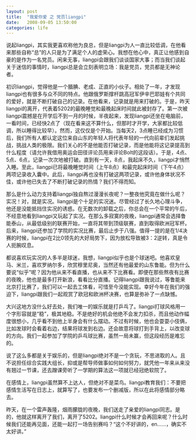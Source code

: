 ```yaml
---
layout: post
title:  "我爱你爱 之 党员liangpi"
date:   2008-09-05 13:50:00
categories: life
---
```


说起liangpi，其实我更喜欢称他为良总，但是liangpi为人一直比较低调，在他看来那些自称“总”的人只是为了满足个人的虚荣心。我想在他心中，真正让他感到自豪的是作为一名党员。闲来无事，liangpi会跟我们谈谈国家大事；而当我们谈起关于迷信的事情时，liangpi总是会立刻表明立场：我是党员，党员都是无神论者。

初识liangpi，觉得他是一个腼腆、老成、正直的小伙子。相处了一年，才发现liangpi也有很多与众不同的特点。他跟俄罗斯撑杆跳高冠军伊辛巴耶娃有个共同的爱好，就是不断打破自己的记录。在他看来，记录就是用来打破的。于是，昨天liangpi的离开，代表着5202的最晚睡觉和最晚起床时间就此被封存了。第一次被liangpi震撼是在开学后不到一月的时候，半夜起来，发现liangpi还坐在电脑前，一看时间，已经快2点了（现在看来这不算什么，但那时才开学，大家都比较低调，所以睡得比较早）。然而，这仅仅是个开始。当每天2，3点睡已经成为习惯后，我们所有人都认定这位来自山东的年轻人将代表年轻的一代向前辈们发起挑战，挑战人类的极限。我们关心的不是他能否打破记录，而是他能将这记录提高到什么程度（请允许我借用奥运会田径评论员用来评论Bolt的这段话）。于是，4点、5点、6点，记录一次次地被打破。直到有一天，8点，我起床不久，liangpi才悄然入睡。至此，liangpi已将最晚睡觉时间（上午8点）和最完起床时间（下午4点）两项记录收入囊中。此后，liangpi再也没有打破这两项记录，或许他身体状况不佳，或许他已失去了不断打破记录的热情？我们不得而知。

那么是什么动力支持着liangpi独自熬过漫漫长夜呢？一整夜他究竟在做什么呢？实况！对，就是实况。liangpi是个十足的实况迷。尽管经过了长久地心理斗争，他还是没能抵挡住实况的诱惑。在无数次的卸载之后，你总会在一个平常的午后，不经意地看到liangpi又玩起了实况。在那么多寂寞的夜晚，liangpi通常会选择鲁能泰山，从最低级别的联赛开始，一直将其带到顶级联赛，直到取得欧洲冠军杯。后来，liangpi还参加了学院的实况比赛，最后止步于八强。值得一提的是在1/4决赛的时候，liangpi在2比0领先的大好局势下，因为放松导致被3：2逆转，真是令人扼腕叹息。

都说喜欢玩实况的人多半是球迷，我想，liangpi似乎也是个球迷吧。他喜欢皇马、米兰，喜欢罗纳尔多，欣赏穆里尼奥，当然还有他最爱的山东鲁能。但为什么要说“似乎”呢？因为他从来不看直播，也从来不下比赛看。即便在那些熬夜有比赛的夜晚，他也是最多打开新浪，看看比分直播。记得liangpi跟我说过，等鲁能来北京打比赛了，我们可以一起去工体看，可惜至今没能实现。幸好今年在我们的强迫下，liangpi跟我们一起观赏了欧冠和欧洲杯决赛，也算是弥补了一点缺憾。

大兴这地方没什么好去处，我们唯一的娱乐就是打乒乓了。liangpi打球风格用一个字形容就是“稳”，极其地稳。不是绝好的机会他绝不会发力扣杀，而且他动作幅度很想小，几乎看不到他上半身会有什么摆动。不过有时候，他也会耍耍小伎俩，比如发球时会看着右边，结果将球发到右边。还会故意将球打到手背上，以改变球的方向。我们一起参加了学院的乒乓球比赛，虽然一局未赢，但这段经历是难忘的。

说了这么多都是关于娱乐的，但是liangpi绝对不是一个贪玩，不思进取的人。且不说担任综合实践大组长，抑或是帮导师做事如何如何努力，就凭他一年来从来没有翘过一节课，还去蹭课旁听了一学期的算法这一项就已经冠绝软院了。

在感情上，liangpi虽然算不上达人，但绝对不是菜鸟。liangpi教育我们：不要把感情生活写在日志上，就算写了，也要发布一个删减版，所以在此将感情部分略去。

昨天，在一个雷声轰隆，烟雨朦胧的夜晚，我们送走了亲爱的liangpi同志。是的，他就这样离开了我们，离开了5202。liangpi什么时候才会再回来呢？什么时候我们还能再见面，还能一起打一场告别赛吗？“这个不好讲的，en……，确实不太好讲。”
